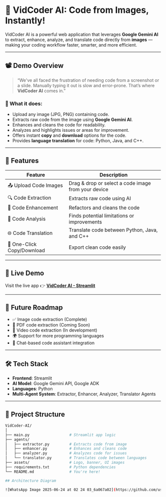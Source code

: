 # 🚀 VidCoder AI: Code from Images, Instantly!

VidCoder AI is a powerful web application that leverages **Google Gemini AI** to extract, enhance, analyze, and translate code directly from **images** — making your coding workflow faster, smarter, and more efficient.

---

## 📽️ Demo Overview

> “We've all faced the frustration of needing code from a screenshot or a slide. Manually typing it out is slow and error-prone. That’s where **VidCoder AI** comes in.”

### 🔧 What it does:
- Upload any image (JPG, PNG) containing code.
- Extracts raw code from the image using **Google Gemini AI**.
- Enhances and cleans the code for readability.
- Analyzes and highlights issues or areas for improvement.
- Offers instant **copy** and **download** options for the code.
- Provides **language translation** for code: Python, Java, and C++.

---

## 🌟 Features

| Feature | Description |
|--------|-------------|
| 📤 Upload Code Images | Drag & drop or select a code image from your device |
| 🔍 Code Extraction | Extracts raw code using AI |
| 🧹 Code Enhancement | Refactors and cleans the code |
| 🧠 Code Analysis | Finds potential limitations or improvements |
| 🌐 Code Translation | Translate code between Python, Java, and C++ |
| 💾 One-Click Copy/Download | Export clean code easily |

---

## 🧪 Live Demo

Visit the live app 👉 **[VidCoder AI - Streamlit](https://vidcoderaiapp-zva6yow3vgegggb6bebb4v.streamlit.app/)**  


---

## 🔮 Future Roadmap

- ✅ Image code extraction (Complete)
- 📝 PDF code extraction (Coming Soon)
- 🎥 Video code extraction (In development)
- 🌍 Support for more programming languages
- 💬 Chat-based code assistant integration

---

## 🛠️ Tech Stack

- **Frontend**: Streamlit
- **AI Model**: Google Gemini API, Google ADK
- **Languages**: Python
- **Multi-Agent System**: Extractor, Enhancer, Analyzer, Translator Agents

---

## 📂 Project Structure

```bash
VidCoder-AI/
│
├── main.py                  # Streamlit app logic
├── agents/
│   ├── extractor.py         # Extracts code from image
│   ├── enhancer.py          # Enhances and cleans code
│   ├── analyzer.py          # Analyzes code for issues
│   └── translator.py        # Translates code between languages
├── assets/                  # Logo, banner, UI images
├── requirements.txt         # Python dependencies
└── README.md                # You're here!

## Architecture Diagram

![WhatsApp Image 2025-06-24 at 02 24 03_6a067a02](https://github.com/user-attachments/assets/7e870a06-3dcc-482a-bb36-3e860ba46460)

